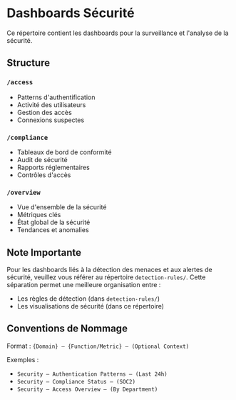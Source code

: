 # Dashboards Sécurité

Ce répertoire contient les dashboards pour la surveillance et l'analyse de la sécurité.

## Structure

### `/access`

- Patterns d'authentification
- Activité des utilisateurs
- Gestion des accès
- Connexions suspectes

### `/compliance`

- Tableaux de bord de conformité
- Audit de sécurité
- Rapports réglementaires
- Contrôles d'accès

### `/overview`

- Vue d'ensemble de la sécurité
- Métriques clés
- État global de la sécurité
- Tendances et anomalies

## Note Importante

Pour les dashboards liés à la détection des menaces et aux alertes de sécurité, veuillez vous référer au répertoire `detection-rules/`. Cette séparation permet une meilleure organisation entre :

- Les règles de détection (dans `detection-rules/`)
- Les visualisations de sécurité (dans ce répertoire)

## Conventions de Nommage

Format : `{Domain} – {Function/Metric} – (Optional Context)`

Exemples :

- `Security – Authentication Patterns – (Last 24h)`
- `Security – Compliance Status – (SOC2)`
- `Security – Access Overview – (By Department)`
